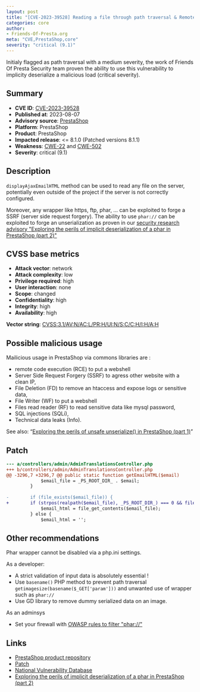 ```yaml
---
layout: post
title: "[CVE-2023-39528] Reading a file through path traversal & Remote Code Execution via unsafe deserialization"
categories: core
author:
- Friends-Of-Presta.org
meta: "CVE,PrestaShop,core"
severity: "critical (9.1)"
---
```


Initialy flagged as path traversal with a medium severity, the work of Friends Of Presta Security team proven the ability to use this vulnerability to implicity deserialize a malicious load (critical severity).

## Summary

* **CVE ID**: [CVE-2023-39528](https://cve.mitre.org/cgi-bin/cvename.cgi?name=CVE-2023-39528)
* **Published at**: 2023-08-07
* **Advisory source**: [PrestaShop](https://github.com/PrestaShop/PrestaShop/security/advisories/GHSA-hpf4-v7v2-95p2)
* **Platform**: PrestaShop
* **Product**: PrestaShop
* **Impacted release**: <= 8.1.0 (Patched versions 8.1.1)
* **Weakness**: [CWE-22](https://www.cvedetails.com/cwe-details/22/cwe.html) and [CWE-502](https://www.cvedetails.com/cwe-details/502/cwe.html)
* **Severity**: critical (9.1)


## Description

`displayAjaxEmailHTML` method can be used to read any file on the server, potentially even outside of the project if the server is not correctly configured.

Moreover, any wrapper like https, ftp, phar, ... can be exploited to forge a SSRF (server side request forgery). The ability to use `phar://` can be exploited to forge an unserialization 
as proven in our [security research advisory "Exploring the perils of implicit deserialization of a phar in PrestaShop (part 2)"](https://security.friendsofpresta.org/research/2023/09/04/deserialization-untrusted-data-CWE-502-part2.html)


## CVSS base metrics

* **Attack vector**: network
* **Attack complexity**: low
* **Privilege required**: high
* **User interaction**: none
* **Scope**: changed
* **Confidentiality**: high
* **Integrity**: high
* **Availability**: high

**Vector string**: [CVSS:3.1/AV:N/AC:L/PR:H/UI:N/S:C/C:H/I:H/A:H](https://nvd.nist.gov/vuln-metrics/cvss/v3-calculator?vector=AV:N/AC:L/PR:H/UI:N/S:C/C:H/I:H/A:H)


## Possible malicious usage

Mailicious usage in PrestaShop via commons libraries are :
* remote code execution (RCE) to put a webshell
* Server Side Request Forgery (SSRF) to agress other website with a clean IP, 
* File Deletion (FD) to remove an htaccess and expose logs or sensitive data,
* File Writer (WF) to put a webshell
* Files read reader (RF) to read sensitive data like mysql password,
* SQL injections (SQLi),
* Technical data leaks (Info).

See also: “[Exploring the perils of unsafe unserialize() in PrestaShop (part 1)](https://security.friendsofpresta.org/research/2023/08/28/deserialization-untrusted-data-CWE-502-part1.html#malicious-usage-through-prestashop-dependencies)”

## Patch

```diff
--- a/controllers/admin/AdminTranslationsController.php
+++ b/controllers/admin/AdminTranslationsController.php
@@ -3296,7 +3296,7 @@ public static function getEmailHTML($email)
             $email_file = _PS_ROOT_DIR_ . $email;
         }
 
-        if (file_exists($email_file)) {
+        if (strpos(realpath($email_file), _PS_ROOT_DIR_) === 0 && file_exists($email_file)) {
             $email_html = file_get_contents($email_file);
         } else {
             $email_html = '';
```

## Other recommendations


Phar wrapper cannot be disabled via a php.ini settings.

As a developer:
* A strict validation of input data is absolutely essential !
* Use `basename()` PHP method to prevent path traversal `getimagesize(basename($_GET['param']))` and unwanted use of wrapper such as `phar://`
* Use GD library to remove dummy serialized data on an image.

As an adminsys
* Set your firewall with [OWASP rules to filter "phar://"](https://github.com/coreruleset/coreruleset/blob/e36f27e1429a841e91996f4a521d40c996ec74eb/rules/REQUEST-933-APPLICATION-ATTACK-PHP.conf#L213)



## Links

* [PrestaShop product repository](https://github.com/PrestaShop/PrestaShop/security/advisories/GHSA-hpf4-v7v2-95p2)
* [Patch](https://github.com/PrestaShop/PrestaShop/commit/11de3a84322fa4ecd0995ac40d575db61804724c.patch)
* [National Vulnerability Database](https://nvd.nist.gov/vuln/detail/CVE-2023-39528)
* [Exploring the perils of implicit deserialization of a phar in PrestaShop (part 2)](https://security.friendsofpresta.org/research/2023/09/04/deserialization-untrusted-data-CWE-502-part2.html)
